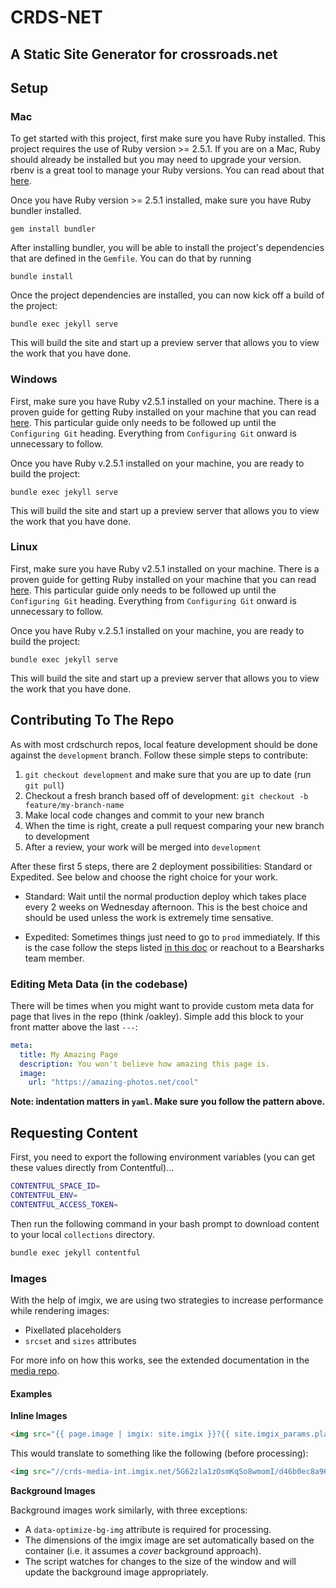 # CRDS-NET
## A Static Site Generator for crossroads.net

## Setup

### Mac
To get started with this project, first make sure you have Ruby installed. This
project requires the use of Ruby version >= 2.5.1. If you are on a Mac, Ruby should
already be installed but you may need to upgrade your version. rbenv is a great tool
to manage your Ruby versions. You can read about that [here](https://github.com/rbenv/rbenv#installation).

Once you have Ruby version >= 2.5.1 installed, make sure you have Ruby bundler
installed.

`gem install bundler`

After installing bundler, you will be able to install the project's dependencies that
are defined in the `Gemfile`. You can do that by running

`bundle install`

Once the project dependencies are installed, you can now kick off a build of the
project:

`bundle exec jekyll serve`

This will build the site and start up a preview server that allows you to view the
work that you have done.

### Windows
First, make sure you have Ruby v2.5.1 installed on your machine. There is a proven guide
for getting Ruby installed on your machine that you can read
[here](https://gorails.com/setup/windows/10#ruby). This particular
guide only needs to be followed up until the `Configuring Git` heading. Everything
from `Configuring Git` onward is unnecessary to follow.

Once you have Ruby v.2.5.1 installed on your machine, you are ready to build the project:

`bundle exec jekyll serve`

This will build the site and start up a preview server that allows you to view the
work that you have done.

### Linux
First, make sure you have Ruby v2.5.1 installed on your machine. There is a proven guide
for getting Ruby installed on your machine that you can read
[here](https://gorails.com/setup/ubuntu/16.04). This particular
guide only needs to be followed up until the `Configuring Git` heading. Everything
from `Configuring Git` onward is unnecessary to follow.

Once you have Ruby v.2.5.1 installed on your machine, you are ready to build the project:

`bundle exec jekyll serve`

This will build the site and start up a preview server that allows you to view the
work that you have done.

## Contributing To The Repo

As with most crdschurch repos, local feature development should be done against the `development` branch. Follow these simple steps to contribute:

  1. `git checkout development` and make sure that you are up to date (run `git pull`)
  2. Checkout a fresh branch based off of development: `git checkout -b feature/my-branch-name`
  3. Make local code changes and commit to your new branch
  4. When the time is right, create a pull request comparing your new branch to development
  5. After a review, your work will be merged into `development`

After these first 5 steps, there are 2 deployment possibilities: Standard or Expedited. See below and choose the right choice for your work.

  - Standard: Wait until the normal production deploy which takes place every 2 weeks on Wednesday afternoon. This is the best choice and should be used unless the work is extremely time sensative.

  - Expedited: Sometimes things just need to go to `prod` immediately. If this is the case follow the steps listed [in this doc](https://slack-files.com/T02C3F91X-FD2HHNMT7-c6400a04c1) or reachout to a Bearsharks team member. 

### Editing Meta Data (in the codebase)

There will be times when you might want to provide custom meta data for page that lives in the repo (think /oakley). Simple add this block to your front matter above the last `---`:

```yaml
meta:
  title: My Amazing Page
  description: You won't believe how amazing this page is.
  image:
    url: "https://amazing-photos.net/cool"
```

**Note: indentation matters in `yaml`. Make sure you follow the pattern above.**

## Requesting Content

First, you need to export the following environment variables (you can get these
values directly from Contentful)...

```bash
CONTENTFUL_SPACE_ID=
CONTENTFUL_ENV=
CONTENTFUL_ACCESS_TOKEN=
```

Then run the following command in your bash prompt to download content to your local
`collections` directory.

```bash
bundle exec jekyll contentful
```

### Images

With the help of imgix, we are using two strategies to increase performance while rendering images:

- Pixellated placeholders
- `srcset` and `sizes` attributes

For more info on how this works, see the extended documentation in the [media repo](https://github.com/crdschurch/crds-media/blob/development/README.md#images).

#### Examples

**Inline Images**
```html
<img src="{{ page.image | imgix: site.imgix }}?{{ site.imgix_params.placeholder }}" sizes="{{ site.image_sizes.full_width }}" data-optimize-img>
```

This would translate to something like the following (before processing):

```html
<img src="//crds-media-int.imgix.net/5G62zla1zOsmKqSo8wmomI/d46b0ec8a96339c72f25b56b7c2dd99b/isle-of-skye.jpg?auto=format,compress&w=10" sizes="100vw" data-optimize-img>
```

**Background Images**

Background images work similarly, with three exceptions:

- A `data-optimize-bg-img` attribute is required for processing.
- The dimensions of the imgix image are set automatically based on the container (i.e. it assumes a _cover_ background approach).
- The script watches for changes to the size of the window and will update the background image appropriately.
